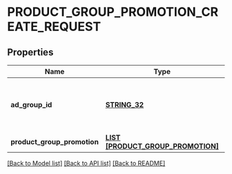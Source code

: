 # PRODUCT_GROUP_PROMOTION_CREATE_REQUEST

## Properties
Name | Type | Description | Notes
------------ | ------------- | ------------- | -------------
**ad_group_id** | [**STRING_32**](STRING_32.md) | ID of the Ad Group the Product Group Promotion belongs to. | [default to null]
**product_group_promotion** | [**LIST [PRODUCT_GROUP_PROMOTION]**](ProductGroupPromotion.md) |  | [default to null]

[[Back to Model list]](../README.md#documentation-for-models) [[Back to API list]](../README.md#documentation-for-api-endpoints) [[Back to README]](../README.md)


